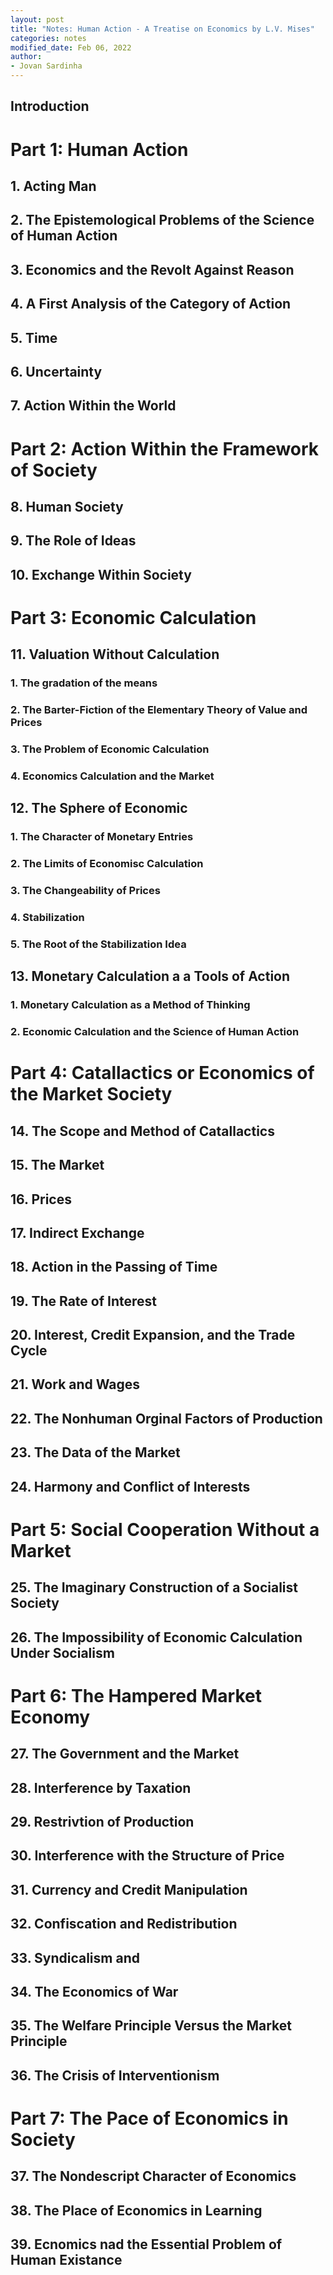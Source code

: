 ```yaml
---
layout: post
title: "Notes: Human Action - A Treatise on Economics by L.V. Mises"
categories: notes
modified_date: Feb 06, 2022
author:
- Jovan Sardinha
---
```



## Introduction

# Part 1: Human Action

## 1. Acting Man

## 2. The Epistemological Problems of the Science of Human Action

## 3. Economics and the Revolt Against Reason

## 4. A First Analysis of the Category of Action

## 5. Time

## 6. Uncertainty

## 7. Action Within the World

# Part 2: Action Within the Framework of Society

## 8. Human Society

## 9. The Role of Ideas

## 10. Exchange Within Society

# Part 3: Economic Calculation

## 11. Valuation Without Calculation

### 1. The gradation of the means

### 2. The Barter-Fiction of the Elementary Theory of Value and Prices

### 3. The Problem of Economic Calculation

### 4. Economics Calculation and the Market

## 12. The Sphere of Economic

### 1. The Character of Monetary Entries
### 2. The Limits of Economisc Calculation
### 3. The Changeability of Prices
### 4. Stabilization
### 5. The Root of the Stabilization Idea

## 13. Monetary Calculation a a Tools of Action

### 1. Monetary Calculation as a Method of Thinking
### 2. Economic Calculation and the Science of Human Action


# Part 4: Catallactics or Economics of the Market Society

## 14. The Scope and Method of Catallactics

## 15. The Market

## 16. Prices

## 17. Indirect Exchange

## 18. Action in the Passing of Time

## 19. The Rate of Interest

## 20. Interest, Credit Expansion, and the Trade Cycle

## 21. Work and Wages

## 22. The Nonhuman Orginal Factors of Production

## 23. The Data of the Market

## 24. Harmony and Conflict of Interests

# Part 5: Social Cooperation Without a Market

## 25. The Imaginary Construction of a Socialist Society

## 26. The Impossibility of Economic Calculation Under Socialism

# Part 6: The Hampered Market Economy

## 27. The Government and the Market

## 28. Interference by Taxation

## 29. Restrivtion of Production

## 30. Interference with the Structure of Price

## 31. Currency and Credit Manipulation

## 32. Confiscation and Redistribution

## 33. Syndicalism and

## 34. The Economics of War

## 35. The Welfare Principle Versus the Market Principle

## 36. The Crisis of Interventionism

# Part 7: The Pace of Economics in Society

## 37. The Nondescript Character of Economics

## 38. The Place of Economics in Learning

## 39. Ecnomics nad the Essential Problem of Human Existance
